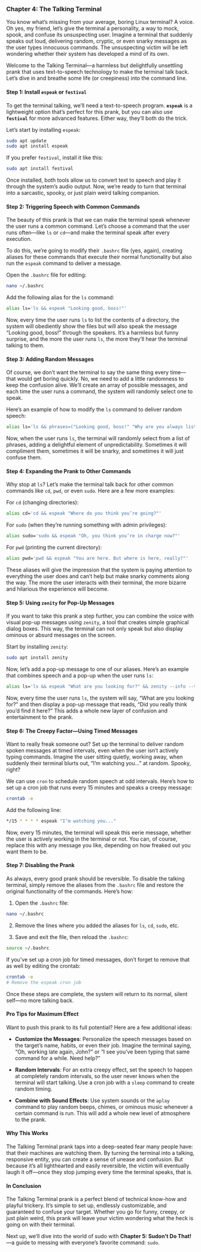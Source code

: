 ### **Chapter 4: The Talking Terminal**

You know what’s missing from your average, boring Linux terminal? A voice. Oh yes, my friend, let’s give the terminal a personality, a way to mock, spook, and confuse its unsuspecting user. Imagine a terminal that suddenly speaks out loud, delivering random, cryptic, or even snarky messages as the user types innocuous commands. The unsuspecting victim will be left wondering whether their system has developed a mind of its own.

Welcome to the Talking Terminal—a harmless but delightfully unsettling prank that uses text-to-speech technology to make the terminal talk back. Let’s dive in and breathe some life (or creepiness) into the command line.

#### **Step 1: Install `espeak` or `festival`**

To get the terminal talking, we’ll need a text-to-speech program. **`espeak`** is a lightweight option that’s perfect for this prank, but you can also use **`festival`** for more advanced features. Either way, they’ll both do the trick.

Let’s start by installing `espeak`:

```bash
sudo apt update
sudo apt install espeak
```

If you prefer `festival`, install it like this:

```bash
sudo apt install festival
```

Once installed, both tools allow us to convert text to speech and play it through the system’s audio output. Now, we’re ready to turn that terminal into a sarcastic, spooky, or just plain weird talking companion.

#### **Step 2: Triggering Speech with Common Commands**

The beauty of this prank is that we can make the terminal speak whenever the user runs a common command. Let’s choose a command that the user runs often—like `ls` or `cd`—and make the terminal speak after every execution.

To do this, we’re going to modify their `.bashrc` file (yes, again), creating aliases for these commands that execute their normal functionality but also run the `espeak` command to deliver a message.

Open the `.bashrc` file for editing:

```bash
nano ~/.bashrc
```

Add the following alias for the `ls` command:

```bash
alias ls='ls && espeak "Looking good, boss!"'
```

Now, every time the user runs `ls` to list the contents of a directory, the system will obediently show the files but will also speak the message “Looking good, boss!” through the speakers. It’s a harmless but funny surprise, and the more the user runs `ls`, the more they’ll hear the terminal talking to them.

#### **Step 3: Adding Random Messages**

Of course, we don’t want the terminal to say the same thing every time—that would get boring quickly. No, we need to add a little randomness to keep the confusion alive. We’ll create an array of possible messages, and each time the user runs a command, the system will randomly select one to speak.

Here’s an example of how to modify the `ls` command to deliver random speech:

```bash
alias ls='ls && phrases=("Looking good, boss!" "Why are you always listing stuff?" "Are you lost, human?" "I see dead files...") && espeak "${phrases[$RANDOM % ${#phrases[@]}]}"'
```

Now, when the user runs `ls`, the terminal will randomly select from a list of phrases, adding a delightful element of unpredictability. Sometimes it will compliment them, sometimes it will be snarky, and sometimes it will just confuse them.

#### **Step 4: Expanding the Prank to Other Commands**

Why stop at `ls`? Let’s make the terminal talk back for other common commands like `cd`, `pwd`, or even `sudo`. Here are a few more examples:

For `cd` (changing directories):

```bash
alias cd='cd && espeak "Where do you think you’re going?"'
```

For `sudo` (when they’re running something with admin privileges):

```bash
alias sudo='sudo && espeak "Oh, you think you’re in charge now?"'
```

For `pwd` (printing the current directory):

```bash
alias pwd='pwd && espeak "You are here. But where is here, really?"'
```

These aliases will give the impression that the system is paying attention to everything the user does and can’t help but make snarky comments along the way. The more the user interacts with their terminal, the more bizarre and hilarious the experience will become.

#### **Step 5: Using `zenity` for Pop-Up Messages**

If you want to take this prank a step further, you can combine the voice with visual pop-up messages using `zenity`, a tool that creates simple graphical dialog boxes. This way, the terminal can not only speak but also display ominous or absurd messages on the screen.

Start by installing `zenity`:

```bash
sudo apt install zenity
```

Now, let’s add a pop-up message to one of our aliases. Here’s an example that combines speech and a pop-up when the user runs `ls`:

```bash
alias ls='ls && espeak "What are you looking for?" && zenity --info --text="Did you really think you’d find it here?"'
```

Now, every time the user runs `ls`, the system will say, “What are you looking for?” and then display a pop-up message that reads, “Did you really think you’d find it here?” This adds a whole new layer of confusion and entertainment to the prank.

#### **Step 6: The Creepy Factor—Using Timed Messages**

Want to really freak someone out? Set up the terminal to deliver random spoken messages at timed intervals, even when the user isn’t actively typing commands. Imagine the user sitting quietly, working away, when suddenly their terminal blurts out, “I’m watching you...” at random. Spooky, right?

We can use `cron` to schedule random speech at odd intervals. Here’s how to set up a cron job that runs every 15 minutes and speaks a creepy message:

```bash
crontab -e
```

Add the following line:

```bash
*/15 * * * * espeak "I’m watching you..."
```

Now, every 15 minutes, the terminal will speak this eerie message, whether the user is actively working in the terminal or not. You can, of course, replace this with any message you like, depending on how freaked out you want them to be.

#### **Step 7: Disabling the Prank**

As always, every good prank should be reversible. To disable the talking terminal, simply remove the aliases from the `.bashrc` file and restore the original functionality of the commands. Here’s how:

1. Open the `.bashrc` file:

```bash
nano ~/.bashrc
```

2. Remove the lines where you added the aliases for `ls`, `cd`, `sudo`, etc.

3. Save and exit the file, then reload the `.bashrc`:

```bash
source ~/.bashrc
```

If you’ve set up a cron job for timed messages, don’t forget to remove that as well by editing the crontab:

```bash
crontab -e
# Remove the espeak cron job
```

Once these steps are complete, the system will return to its normal, silent self—no more talking back.

#### **Pro Tips for Maximum Effect**

Want to push this prank to its full potential? Here are a few additional ideas:

- **Customize the Messages**: Personalize the speech messages based on the target’s name, habits, or even their job. Imagine the terminal saying, “Oh, working late again, John?” or “I see you’ve been typing that same command for a while. Need help?”
  
- **Random Intervals**: For an extra creepy effect, set the speech to happen at completely random intervals, so the user never knows when the terminal will start talking. Use a cron job with a `sleep` command to create random timing.

- **Combine with Sound Effects**: Use system sounds or the `aplay` command to play random beeps, chimes, or ominous music whenever a certain command is run. This will add a whole new level of atmosphere to the prank.

#### **Why This Works**

The Talking Terminal prank taps into a deep-seated fear many people have: that their machines are watching them. By turning the terminal into a talking, responsive entity, you can create a sense of unease and confusion. But because it’s all lighthearted and easily reversible, the victim will eventually laugh it off—once they stop jumping every time the terminal speaks, that is.

#### **In Conclusion**

The Talking Terminal prank is a perfect blend of technical know-how and playful trickery. It’s simple to set up, endlessly customizable, and guaranteed to confuse your target. Whether you go for funny, creepy, or just plain weird, this prank will leave your victim wondering what the heck is going on with their terminal.

Next up, we’ll dive into the world of sudo with **Chapter 5: Sudon't Do That!**—a guide to messing with everyone’s favorite command: `sudo`.
